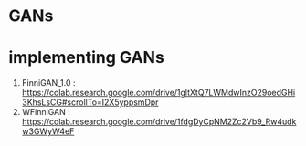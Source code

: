 # GANs
# implementing GANs


1. FinniGAN_1.0 : https://colab.research.google.com/drive/1gltXtQ7LWMdwInzO29oedGHi3KhsLsCG#scrollTo=I2X5yppsmDpr
2. WFinniGAN : https://colab.research.google.com/drive/1fdgDyCpNM2Zc2Vb9_Rw4udkw3GWyW4eF
